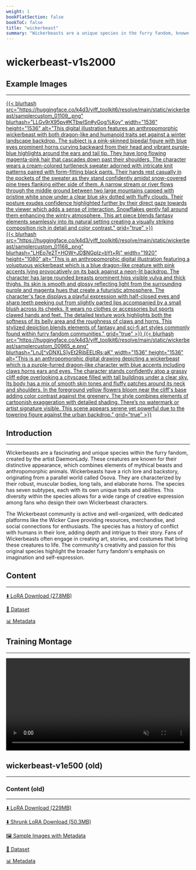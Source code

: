 ```yaml
---
weight: 1
bookFlatSection: false
bookToC: false
title: "wickerbeast"
summary: "Wickerbeasts are a unique species in the furry fandom, known for their mythical appearance and rich lore, fostering a creative and passionate community."
---
```


<!--markdownlint-disable MD025 MD033 -->

# wickerbeast-v1s2000

## Example Images

---

<a href="https://huggingface.co/k4d3/yiff_toolkit6/resolve/main/static/wickerbeast/samplercustom_01109_.png">
  {{< blurhash
  src="https://huggingface.co/k4d3/yiff_toolkit6/resolve/main/static/wickerbeast/samplercustom_01109_.png"
  blurhash="LLGv9rX95pv#KTbwISn#yGog%Koy"
  width="1536"
  height="1536"
  alt="This digital illustration features an anthropomorphic wickerbeast with both dragon-like and humanoid traits set against a winter landscape backdrop. The subject is a pink-skinned bipedal figure with blue eyes prominent horns curving backward from their head and vibrant purple-blue highlights around the ears and tail tip. They have long flowing magenta-pink hair that cascades down past their shoulders. The character wears a cream-colored turtleneck sweater adorned with intricate knit patterns paired with form-fitting black pants. Their hands rest casually in the pockets of the sweater as they stand confidently amidst snow-covered pine trees flanking either side of them. A narrow stream or river flows through the middle ground between two large mountains capped with pristine white snow under a clear blue sky dotted with fluffy clouds. Their posture exudes confidence highlighted further by their direct gaze towards the viewer which adds a sense of interaction. Snowflakes gently fall around them enhancing the wintry atmosphere. This art piece blends fantasy elements seamlessly into its natural setting creating a visually striking composition rich in detail and color contrast."
    grid="true"
  >}}
</a>

<div class="image-grid">
  <div class="image-grid-container">
    <a href="https://huggingface.co/k4d3/yiff_toolkit6/resolve/main/static/wickerbeast/samplercustom_01168_.png">
      {{< blurhash
        src="https://huggingface.co/k4d3/yiff_toolkit6/resolve/main/static/wickerbeast/samplercustom_01168_.png"
        blurhash="LHEo7e2T+HOW+JD$NGpIz=bYt+Rj"
        width="1920"
        height="1080"
        alt="This is an anthropomorphic digital illustration featuring a voluptuous wickerbeast which is a blue dragon-like creature with pink accents lying provocatively on its back against a neon-lit backdrop. The character has large rounded breasts prominent hips visible vulva and thick thighs. Its skin is smooth and glossy reflecting light from the surrounding purple and magenta hues that create a futuristic atmosphere. The character's face displays a playful expression with half-closed eyes and sharp teeth peeking out from slightly parted lips accompanied by a small blush across its cheeks. It wears no clothes or accessories but sports clawed hands and feet. The detailed texture work highlights both the softness of its belly area and the roughness of claws and horns. This stylized depiction blends elements of fantasy and sci-fi art styles commonly found within furry fandom communities."
        grid="true"
      >}}
    </a>
    <a href="https://huggingface.co/k4d3/yiff_toolkit6/resolve/main/static/wickerbeast/samplercustom_00965_e.png">
      {{< blurhash
        src="https://huggingface.co/k4d3/yiff_toolkit6/resolve/main/static/wickerbeast/samplercustom_00965_e.png"
        blurhash="LnJ[^vDNXLS]yEt2RibEELtRs;aK"
        width="1536"
        height="1536"
        alt="This is an anthropomorphic digital drawing depicting a wickerbeast which is a purple-furred dragon-like character with blue accents including claws horns ears and eyes. The character stands confidently atop a grassy cliff edge overlooking a cityscape filled with tall buildings under a clear sky. Its body has a mix of smooth skin tones and fluffy patches around its neck and shoulders. In the foreground yellow flowers bloom near the cliff's base adding color contrast against the greenery. The style combines elements of cartoonish exaggeration with detailed shading. There’s no watermark or artist signature visible. This scene appears serene yet powerful due to the towering figure against the urban backdrop."
        grid="true"
      >}}
    </a>
  </div>
</div>

## Introduction

---

Wickerbeasts are a fascinating and unique species within the furry fandom, created by the artist DaemonLady. These creatures are known for their distinctive appearance, which combines elements of mythical beasts and anthropomorphic animals. Wickerbeasts have a rich lore and backstory, originating from a parallel world called Osova. They are characterized by their robust, muscular bodies, long tails, and elaborate horns. The species has seven subtypes, each with its own unique traits and abilities. This diversity within the species allows for a wide range of creative expression among fans who design their own Wickerbeast characters.

The Wickerbeast community is active and well-organized, with dedicated platforms like the Wicker Cave providing resources, merchandise, and social connections for enthusiasts. The species has a history of conflict with humans in their lore, adding depth and intrigue to their story. Fans of Wickerbeasts often engage in creating art, stories, and costumes that bring these creatures to life. The community's creativity and passion for this original species highlight the broader furry fandom's emphasis on imagination and self-expression.

## Content

---

[⬇️ LoRA Download (27.8MB)](https://huggingface.co/k4d3/yiff_toolkit6/resolve/main/wickerbeast-v1s3000.safetensors)

[📐 Dataset](https://huggingface.co/datasets/k4d3/wickerbeast)

[📊 Metadata](https://huggingface.co/k4d3/yiff_toolkit6/resolve/main/wickerbeast-v1s3000.json)

## Training Montage

---

<div style="text-align: center;">
    <video style="width: 100%;" autoplay loop muted playsinline>
        <source src="https://huggingface.co/k4d3/yiff_toolkit6/resolve/main/static/wickerbeast/sample_sample00.mp4" type="video/mp4">
        Your browser does not support the video tag.
    </video>
</div>

## wickerbeast-v1e500 (old)

---

### Content (old)

---

[⬇️ LoRA Download (229MB)](https://huggingface.co/k4d3/yiff_toolkit/resolve/main/ponyxl_loras/wickerbeast-v1e500.safetensors?download=true)

[⬇️ Shrunk LoRA Download (50.3MB)](https://huggingface.co/k4d3/yiff_toolkit/resolve/main/ponyxl_loras_shrunk_2/wickerbeast-v1e500_frockpt1_th-3.55.safetensors?download=true)

[🖼️ Sample Images with Metadata](https://huggingface.co/k4d3/yiff_toolkit/tree/main/static/{})

[📐 Dataset](https://huggingface.co/datasets/k4d3/furry/tree/main/wickerbeast)

[📊 Metadata](https://huggingface.co/k4d3/yiff_toolkit/raw/main/ponyxl_loras/wickerbeast-v1e500.json)
